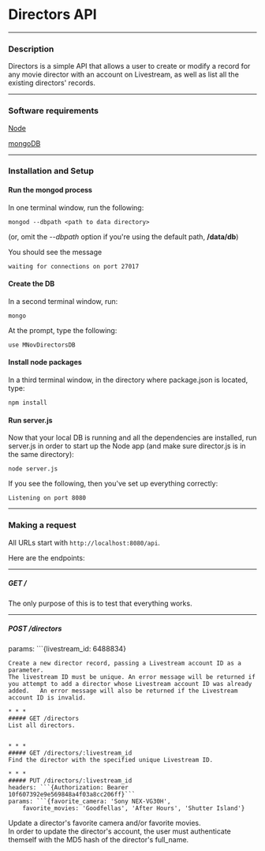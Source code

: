# Directors API
* * *

  


### Description
Directors is a simple API that allows a user to create or modify a record for any movie director with an account on Livestream, as well as list all the existing directors' records.  

  

* * *
### Software requirements

[Node](http://nodejs.org/)

[mongoDB](http://www.mongodb.org/)  

  

* * *
### Installation and Setup

#### Run the mongod process
In one terminal window, run the following:  
```
mongod --dbpath <path to data directory>
```  
(or, omit the *--dbpath* option if you're using the default path, **/data/db**)  
  
You should see the message  
```
waiting for connections on port 27017  
```  

  
  

#### Create the DB
In a second terminal window, run:  
```
mongo
```  
At the prompt, type the following:  
```
use MNovDirectorsDB  
```


#### Install node packages
In a third terminal window, in the directory where package.json is located, type:  
```
npm install
```  


#### Run server.js
Now that your local DB is running and all the dependencies are installed, run server.js in order to start up the Node app (and make sure director.js is in the same directory):  
```
node server.js
```  
  
If you see the following, then you've set up everything correctly:  
```
Listening on port 8080  
```

  

* * *
### Making a request

All URLs start with `http://localhost:8080/api`.

Here are the endpoints:
* * *
##### GET /  
The only purpose of this is to test that everything works.  
  
* * *
##### POST /directors  

params: ```{livestream_id: 6488834}
```  
Create a new director record, passing a Livestream account ID as a parameter.  
The livestream ID must be unique. An error message will be returned if you attempt to add a director whose Livestream account ID was already added.   An error message will also be returned if the Livestream account ID is invalid.  
  
* * *
##### GET /directors  
List all directors.  

  
* * *
##### GET /directors/:livestream_id  
Find the director with the specified unique Livestream ID.  
  
* * *
##### PUT /directors/:livestream_id  
headers: ```{Authorization: Bearer 10f607392e9e569848a4f03a8cc206ff}```  
params: ```{favorite_camera: 'Sony NEX-VG30H',  
	favorite_movies: 'Goodfellas', 'After Hours', 'Shutter Island'}
```  
Update a director's favorite camera and/or favorite movies.  
In order to update the director's account, the user must authenticate themself with the MD5 hash of the director's full_name.  


